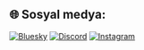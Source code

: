 
## 🌐 Sosyal medya:
[![Bluesky](https://img.shields.io/badge/bluesky-0285FF?style=for-the-badge&logo=bluesky&logoColor=%23FFFFFF)](https://bsky.app/profile/@allah123.bsky.social) [![Discord](https://img.shields.io/badge/Discord-%237289DA.svg?logo=discord&logoColor=white)](https://discord.gg/https://discord.com/users/821872002465792051) [![Instagram](https://img.shields.io/badge/Instagram-%23E4405F.svg?logo=Instagram&logoColor=white)](https://instagram.com/fuatimp) 
